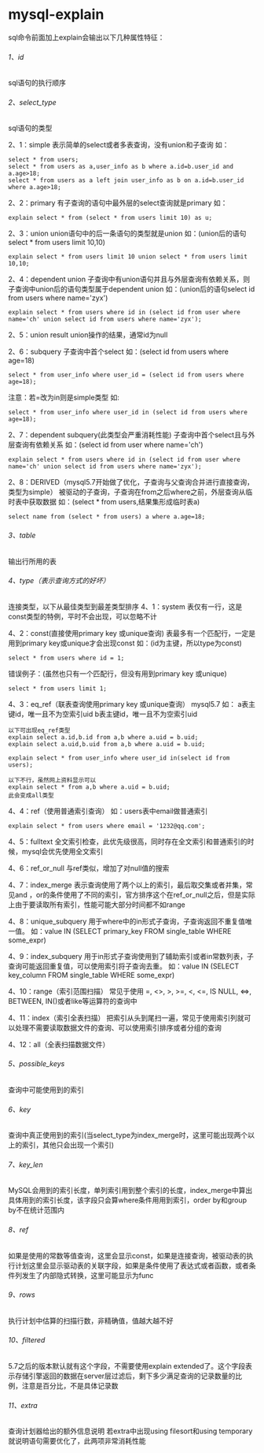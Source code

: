 # mysql-explain
sql命令前面加上explain会输出以下几种属性特征：

###### 1、id
sql语句的执行顺序

###### 2、select_type
sql语句的类型

2、1：simple
表示简单的select或者多表查询，没有union和子查询
如：
```
select * from users;
select * from users as a,user_info as b where a.id=b.user_id and a.age>18;
select * from users as a left join user_info as b on a.id=b.user_id where a.age>18;
```

2、2：primary
有子查询的语句中最外层的select查询就是primary
如：
```
explain select * from (select * from users limit 10) as u;
```

2、3：union
union语句中的后一条语句的类型就是union
如：(union后的语句select * from users limit 10,10)
```
explain select * from users limit 10 union select * from users limit 10,10;
```

2、4：dependent union
子查询中有union语句并且与外层查询有依赖关系，则子查询中union后的语句类型属于dependent union
如：(union后的语句select id from users where name='zyx')
```
explain select * from users where id in (select id from user where name='ch' union select id from users where name='zyx');
```

2、5：union result
union操作的结果，通常id为null

2、6：subquery
子查询中首个select
如：(select id from users where age=18)
```
select * from user_info where user_id = (select id from users where age=18);
```

注意：若=改为in则是simple类型
如:
```
select * from user_info where user_id in (select id from users where age=18);
```

2、7：dependent subquery(此类型会严重消耗性能)
子查询中首个select且与外层查询有依赖关系
如：(select id from user where name='ch')
```
explain select * from users where id in (select id from user where name='ch' union select id from users where name='zyx');
```

2、8：DERIVED（mysql5.7开始做了优化，子查询与父查询合并进行直接查询，类型为simple）
被驱动的子查询，子查询在from之后where之前，外层查询从临时表中获取数据
如：(select * from users,结果集形成临时表a)
```
select name from (select * from users) a where a.age=18;
```

###### 3、table
输出行所用的表

###### 4、type（表示查询方式的好坏）
连接类型，以下从最佳类型到最差类型排序
4、1：system
表仅有一行，这是const类型的特例，平时不会出现，可以忽略不计

4、2：const(直接使用primary key 或unique查询)
表最多有一个匹配行，一定是用到primary key或unique才会出现const
如：(id为主键，所以type为const)
```
select * from users where id = 1;
```

错误例子：(虽然也只有一个匹配行，但没有用到primary key 或unique)
```
select * from users limit 1;
```

4、3：eq_ref（联表查询使用primary key 或unique查询）
mysql5.7
如：
a表主键id，唯一且不为空索引uid
b表主键id，唯一且不为空索引uid
```
以下可出现eq_ref类型
explain select a.id,b.id from a,b where a.uid = b.uid;
explain select a.uid,b.uid from a,b where a.uid = b.uid;

explain select * from user_info where user_id in(select id from users);
```

```
以下不行，虽然网上资料显示可以
explain select * from a,b where a.uid = b.uid;
此会变成all类型
```

4、4：ref（使用普通索引查询）
如：users表中email做普通索引
```
explain select * from users where email = '1232@qq.com';
```

4、5：fulltext
全文索引检查，此优先级很高，同时存在全文索引和普通索引的时候，mysql会优先使用全文索引

4、6：ref_or_null
与ref类似，增加了对null值的搜索

4、7：index_merge
表示查询使用了两个以上的索引，最后取交集或者并集，常见and ，or的条件使用了不同的索引，官方排序这个在ref_or_null之后，但是实际上由于要读取所有索引，性能可能大部分时间都不如range

4、8：unique_subquery
用于where中的in形式子查询，子查询返回不重复值唯一值。
如：value IN (SELECT primary_key FROM single_table WHERE some_expr)

4、9：index_subquery
用于in形式子查询使用到了辅助索引或者in常数列表，子查询可能返回重复值，可以使用索引将子查询去重。
如：value IN (SELECT key_column FROM single_table WHERE some_expr)

4、10：range（索引范围扫描）
常见于使用 =, <>, >, >=, <, <=, IS NULL, <=>, BETWEEN, IN()或者like等运算符的查询中

4、11：index（索引全表扫描）
把索引从头到尾扫一遍，常见于使用索引列就可以处理不需要读取数据文件的查询、可以使用索引排序或者分组的查询

4、12：all（全表扫描数据文件）

###### 5、possible_keys
查询中可能使用到的索引

###### 6、key
查询中真正使用到的索引(当select_type为index_merge时，这里可能出现两个以上的索引，其他只会出现一个索引)

###### 7、key_len
MySQL会用到的索引长度，单列索引用到整个索引的长度，index_merge中算出具体用到的索引长度，该字段只会算where条件用用到索引，order by和group by不在统计范围内

###### 8、ref
如果是使用的常数等值查询，这里会显示const，如果是连接查询，被驱动表的执行计划这里会显示驱动表的关联字段，如果是条件使用了表达式或者函数，或者条件列发生了内部隐式转换，这里可能显示为func

###### 9、rows
执行计划中估算的扫描行数，非精确值，值越大越不好

###### 10、filtered
5.7之后的版本默认就有这个字段，不需要使用explain extended了。这个字段表示存储引擎返回的数据在server层过滤后，剩下多少满足查询的记录数量的比例，注意是百分比，不是具体记录数

###### 11、extra
查询计划器给出的额外信息说明
若extra中出现using filesort和using temporary就说明语句需要优化了，此两项非常消耗性能



